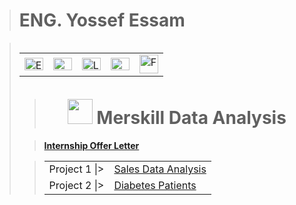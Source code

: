 > # **ENG. Yossef Essam**

> <table alt="Contact Details" align="left">
  <tr>
    <td><a href="mailto:youssefessam1269@gmail.com"><img src="https://github.com/YossefEFM/images/blob/main/Email.png" height="20" width="30" alt="Email"></a></td>
    <td><a href="https://t.me/YossefEFM"><img src="https://github.com/YossefEFM/images/blob/main/Telegram.png" height="20" width="30" alt ="Telegram"> </ing></a></td>
    <td><a href="https://www.linkedin.com/in/yossefessam1408/"><img src="https://raw.githubusercontent.com/rahuldkjain/github-profile-readme-generator/master/src/images/icons/Social/linked-in-alt.svg" height="20" width="30" alt="LinkedIn Badge"/></td>
    <td><a href="https://api.whatsapp.com/send?phone=201068105975"><img src="https://thefuturevirtualassistant.com/wp-content/uploads/2021/08/whatsapp-bubble.gif" height="20" width="30" alt="Whatsapp Badge"/></td>
    <td><a href="https://www.facebook.com/YossefEFM/">
      <img src = "https://user-images.githubusercontent.com/60184582/206710371-5e9ce41c-1842-41d9-bcf5-c938c5e467f1.png" width = "30" hieght= "20" alt="FaceBook"></a></td>
  </tr>
</table>
<br>
<br>
<br>

> <h1 align='center'><img src ='https://media.licdn.com/dms/image/D4D0BAQFONtccW6kb_Q/company-logo_200_200/0/1692808405632?e=1703116800&v=beta&t=6s6m6mOFL5n-grV9790X5rq_ekANocG0CKqI7blj82Q' width = '40' height='40'>    Merskill Data Analysis</h1>

      
> **[Internship Offer Letter](https://drive.google.com/file/d/1LTxA4HpRFX1frKueSLASWCirE9s82zoy/view?usp=drive_link)**

> <table alt="Contact Details" align="center">
  <tr>
    <td>Project 1 |> </td>
    <td><a href="Sales Data Analysis">Sales Data Analysis</a></td>
  </tr>
  <tr>
    <td>Project 2 |> </td>
    <td><a href="Diabetes Patients">Diabetes Patients</a></td>
  </tr>   
</table>
